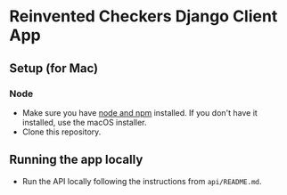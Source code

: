 # Reinvented Checkers Django Client App

## Setup (for Mac)

### Node

- Make sure you have [node and npm](https://nodejs.org/en/download/) installed. If you don't have it installed, use the macOS installer.
- Clone this repository. 

## Running the app locally

- Run the API locally following the instructions from `api/README.md`.
